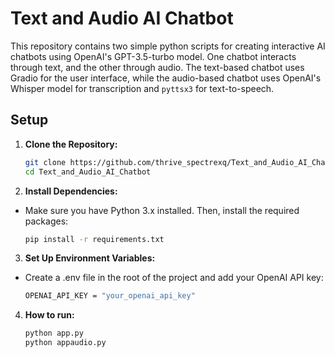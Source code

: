 # Text and Audio AI Chatbot

This repository contains two simple python scripts for creating interactive AI chatbots using OpenAI's GPT-3.5-turbo model. One chatbot interacts through text, and the other through audio. The text-based chatbot uses Gradio for the user interface, while the audio-based chatbot uses OpenAI's Whisper model for transcription and `pyttsx3` for text-to-speech.

## Setup

1. **Clone the Repository:**
   ```bash
   git clone https://github.com/thrive_spectrexq/Text_and_Audio_AI_Chatbot.git
   cd Text_and_Audio_AI_Chatbot

2. **Install Dependencies:**
  - Make sure you have Python 3.x installed. Then, install the required packages:
    ```bash
    pip install -r requirements.txt

3. **Set Up Environment Variables:**
  - Create a .env file in the root of the project and add your OpenAI API key:
    ```bash
    OPENAI_API_KEY = "your_openai_api_key"

4. **How to run:**
    ```bash
    python app.py
    python appaudio.py
